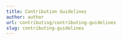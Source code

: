 ```yaml
---
title: Contribution Guidelines
author: author
url: contributing/contributing-guidelines
slug: contributing-guidelines
---
```

